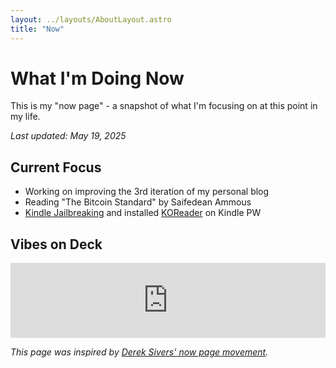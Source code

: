 ```yaml
---
layout: ../layouts/AboutLayout.astro
title: "Now"
---
```


# What I'm Doing Now

This is my "now page" - a snapshot of what I'm focusing on at this point in my life.

*Last updated: May 19, 2025*

## Current Focus
- Working on improving the 3rd iteration of my personal blog
- Reading "The Bitcoin Standard" by Saifedean Ammous
- [Kindle Jailbreaking](https://kindlemodding.org/jailbreaking/WinterBreak/) and installed [KOReader](https://koreader.rocks) on Kindle PW

## Vibes on Deck
<div>
<iframe style="border: 0; width: 100%; height: 120px;" src="https://bandcamp.com/EmbeddedPlayer/album=2350075900/size=large/bgcol=333333/linkcol=2ebd35/tracklist=false/artwork=small/transparent=true/" seamless><a href="https://zero7.bandcamp.com/album/on-my-own-2">On My Own by Zero 7,</a></iframe>
</div>

*This page was inspired by [Derek Sivers' now page movement](https://nownownow.com/about).*